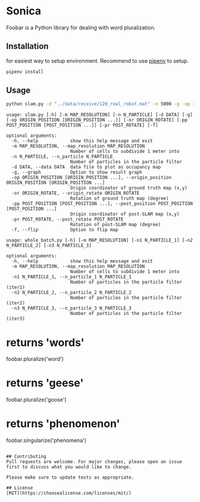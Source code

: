 # Sonica

Foobar is a Python library for dealing with word pluralization.

## Installation

for easiest way to setup environment. Recommend to use [pipenv](https://pipenv-fork.readthedocs.io/en/latest/) to setup.

```zsh
pipenv install
```

## Usage

```zsh
python slam.py -d "../data/receive/120_real_robot.mat" -n 5000 -g -op 19 26 -or 0 -pp 19 26 -pr 0 -f
```

```
usage: slam.py [-h] [-m MAP_RESOLUTION] [-n N_PARTICLE] [-d DATA] [-g] [-op ORIGIN_POSITION [ORIGIN_POSITION ...]] [-or ORIGIN_ROTATE] [-pp POST_POSITION [POST_POSITION ...]] [-pr POST_ROTATE] [-f]

optional arguments:
  -h, --help            show this help message and exit
  -m MAP_RESOLUTION, --map_resolution MAP_RESOLUTION
                        Number of cells to subdivide 1 meter into
  -n N_PARTICLE, --n_particle N_PARTICLE
                        Number of particles in the particle filter
  -d DATA, --data DATA  data file to plot as occupancy map
  -g, --graph           Option to show result graph
  -op ORIGIN_POSITION [ORIGIN_POSITION ...], --origin_position ORIGIN_POSITION [ORIGIN_POSITION ...]
                        Origin coordinator of ground truth map (x,y)
  -or ORIGIN_ROTATE, --origin_rotate ORIGIN_ROTATE
                        Rotation of ground truth map (degree)
  -pp POST_POSITION [POST_POSITION ...], --post_position POST_POSITION [POST_POSITION ...]
                        Origin coordinator of post-SLAM map (x,y)
  -pr POST_ROTATE, --post_rotate POST_ROTATE
                        Rotation of post-SLAM map (degree)
  -f, --flip            Option to flip map
  ```

```
usage: whole_batch.py [-h] [-m MAP_RESOLUTION] [-n1 N_PARTICLE_1] [-n2 N_PARTICLE_2] [-n3 N_PARTICLE_3]

optional arguments:
  -h, --help            show this help message and exit
  -m MAP_RESOLUTION, --map_resolution MAP_RESOLUTION
                        Number of cells to subdivide 1 meter into
  -n1 N_PARTICLE_1, --n_particle_1 N_PARTICLE_1
                        Number of particles in the particle filter (iter1)
  -n2 N_PARTICLE_2, --n_particle_2 N_PARTICLE_2
                        Number of particles in the particle filter (iter2)
  -n3 N_PARTICLE_3, --n_particle_3 N_PARTICLE_3
                        Number of particles in the particle filter (iter3)
```


# returns 'words'
foobar.pluralize('word')

# returns 'geese'
foobar.pluralize('goose')

# returns 'phenomenon'
foobar.singularize('phenomena')
```

## Contributing
Pull requests are welcome. For major changes, please open an issue first to discuss what you would like to change.

Please make sure to update tests as appropriate.

## License
[MIT](https://choosealicense.com/licenses/mit/)